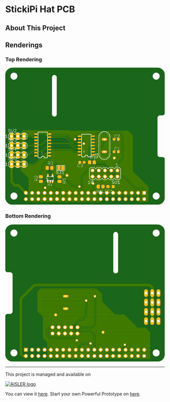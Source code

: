 # StickiPi Hat PCB

## About This Project



## Renderings

### Top Rendering
[![Top](renderings/top.png)](https://aisler.net/p/HBXBLQOW)

### Bottom Rendering
[![Bottom](renderings/bottom.png)](https://aisler.net/p/HBXBLQOW)

---

This project is managed and available on

[![AISLER logo](https://aisler.net/public/logo.png)](https://aisler.net/p/HBXBLQOW)

You can view it [here](https://aisler.net/p/HBXBLQOW). Start your own Powerful Prototype on [here](https://aisler.net).
